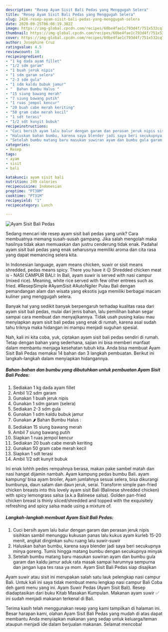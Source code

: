 ```yaml
---
description: "Resep Ayam Sisit Bali Pedas yang Menggugah Selera"
title: "Resep Ayam Sisit Bali Pedas yang Menggugah Selera"
slug: 2426-resep-ayam-sisit-bali-pedas-yang-menggugah-selera
date: 2020-09-25T06:08:19.302Z
image: https://img-global.cpcdn.com/recipes/60be4fae1c793d4f/751x532cq70/ayam-sisit-bali-pedas-foto-resep-utama.jpg
thumbnail: https://img-global.cpcdn.com/recipes/60be4fae1c793d4f/751x532cq70/ayam-sisit-bali-pedas-foto-resep-utama.jpg
cover: https://img-global.cpcdn.com/recipes/60be4fae1c793d4f/751x532cq70/ayam-sisit-bali-pedas-foto-resep-utama.jpg
author: Josephine Cruz
ratingvalue: 4.5
reviewcount: 10
recipeingredient:
- "1 kg dada ayam fillet"
- "1/2 sdm garam"
- "1 buah jeruk nipis"
- "1 sdm garam selera"
- "2-3 sdm gula"
- "1 sdm kaldu bubuk jamur"
- "  Bahan Bumbu Halus "
- "15 siung bawang merah"
- "7 siung bawang putih"
- "1 ruas jempol kencur"
- "20 buah cabe merah keriting"
- "50 gram cabe merah kecil"
- "1 sdt terasi"
- "1/2 sdt kunyit bubuk"
recipeinstructions:
- "Cuci bersih ayam lalu balur dengan garam dan perasan jeruk nipis sisihkan sambil menunggu kukusan panas lalu kukus ayam kurleb 15-20 menit, angkat dinginkan suhu ruang lalu suwir-suwir"
- "Haluskan bahan bumbu, karena saya blender jadi saya beri secukupnya minya goreng. Tumis hingga matang bumbu dengan secukupnya minyak"
- "Setelah bumbu matang baru masukan suwiran ayam dan bumbu gula garam dan kaldu jamur aduk rata masak sampai harumnya sempurna dan jangan lupa tes rasa ya mom. Ayam Sisit Bali Pedas siap disajikan"
categories:
- Resep
tags:
- ayam
- sisit
- bali

katakunci: ayam sisit bali 
nutrition: 249 calories
recipecuisine: Indonesian
preptime: "PT38M"
cooktime: "PT31M"
recipeyield: "1"
recipecategory: Lunch

---
```



![Ayam Sisit Bali Pedas](https://img-global.cpcdn.com/recipes/60be4fae1c793d4f/751x532cq70/ayam-sisit-bali-pedas-foto-resep-utama.jpg)

Sedang mencari ide resep ayam sisit bali pedas yang unik? Cara membuatnya memang susah-susah gampang. Jika salah mengolah maka hasilnya tidak akan memuaskan dan justru cenderung tidak enak. Padahal ayam sisit bali pedas yang enak seharusnya memiliki aroma dan cita rasa yang dapat memancing selera kita.

In Indonesian language, ayam means chicken, suwir or sisit means shredded, pedas means spicy. There you have it 😉 Shredded chicken meat is - NASI CAMPUR BALI: In Bali, ayam suwir is served with nasi campur (mixed rice). Meaning, white rice served with few other entrees such as fried. #ResepSimple #AyamSisit #AutoNgiler Pulau Bali dengan pemandangan alam dan wisata yang eksotis juga memiliki berbagai macam kuliner yang menggugah selera.

Banyak hal yang sedikit banyak berpengaruh terhadap kualitas rasa dari ayam sisit bali pedas, mulai dari jenis bahan, lalu pemilihan bahan segar sampai cara membuat dan menyajikannya. Tidak usah pusing kalau mau menyiapkan ayam sisit bali pedas yang enak di rumah, karena asal sudah tahu triknya maka hidangan ini mampu menjadi suguhan spesial.


Nah, kali ini kita coba, yuk, ciptakan ayam sisit bali pedas sendiri di rumah. Tetap dengan bahan yang sederhana, sajian ini bisa memberi manfaat dalam membantu menjaga kesehatan tubuh kita. Anda bisa membuat Ayam Sisit Bali Pedas memakai 14 bahan dan 3 langkah pembuatan. Berikut ini langkah-langkah dalam menyiapkan hidangannya.

<!--inarticleads1-->

##### Bahan-bahan dan bumbu yang dibutuhkan untuk pembuatan Ayam Sisit Bali Pedas:

1. Sediakan 1 kg dada ayam fillet
1. Ambil 1/2 sdm garam
1. Gunakan 1 buah jeruk nipis
1. Gunakan 1 sdm garam (selera)
1. Sediakan 2-3 sdm gula
1. Gunakan 1 sdm kaldu bubuk jamur
1. Gunakan  🌶 Bahan Bumbu Halus :
1. Sediakan 15 siung bawang merah
1. Ambil 7 siung bawang putih
1. Siapkan 1 ruas jempol kencur
1. Sediakan 20 buah cabe merah keriting
1. Gunakan 50 gram cabe merah kecil
1. Siapkan 1 sdt terasi
1. Ambil 1/2 sdt kunyit bubuk


Ini enak lohhh pedes rempahnya berasa, makan pake sambel matah dan nasi hangat dijamin nambah. Ayam kampung pedas bumbu Bali. ayam kampung/ bisa ayam broiler, Ayam jumlahnya sesuai selera, bisa dikurangi bumbunya, daun salam dan daun jeruk, serai. Transform simple pan-fried chicken breasts into this lovely ayam sisit Bali (Balinese shredded chicken) with spicy lemongrass salsa (a.k.a Balinese salsa). Golden pan-fried chicken breast is thinly sliced/shredded and topped with the exquisitely refreshing and spicy salsa made using a mixture of. 

<!--inarticleads2-->

##### Langkah-langkah membuat Ayam Sisit Bali Pedas:

1. Cuci bersih ayam lalu balur dengan garam dan perasan jeruk nipis sisihkan sambil menunggu kukusan panas lalu kukus ayam kurleb 15-20 menit, angkat dinginkan suhu ruang lalu suwir-suwir
1. Haluskan bahan bumbu, karena saya blender jadi saya beri secukupnya minya goreng. Tumis hingga matang bumbu dengan secukupnya minyak
1. Setelah bumbu matang baru masukan suwiran ayam dan bumbu gula garam dan kaldu jamur aduk rata masak sampai harumnya sempurna dan jangan lupa tes rasa ya mom. Ayam Sisit Bali Pedas siap disajikan


Ayam suwir atau sisit ini merupakan salah satu lauk pelengkap nasi campur Bali. Untuk kali ini saya tidak membuat menu lengkap nasi campur Bali Coba deh ganti menu yang ini. Ayam Suwir Pedas (Ayam Sisit Bali). Resep diadaptasikan dari buku Kitab Masakan Kumpulan. Makanan ayam suwir ✅ ini sudah menjadi makanan terkenal di Bali. 

Terima kasih telah menggunakan resep yang kami tampilkan di halaman ini. Besar harapan kami, olahan Ayam Sisit Bali Pedas yang mudah di atas dapat membantu Anda menyiapkan makanan yang sedap untuk keluarga/teman ataupun menjadi ide dalam berjualan makanan. Selamat mencoba!
